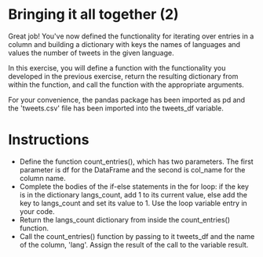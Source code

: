 # Bringing it all together (2)
Great job! You've now defined the functionality for iterating over entries in a column and building a dictionary with keys the names of languages and values the number of tweets in the given language.

In this exercise, you will define a function with the functionality you developed in the previous exercise, return the resulting dictionary from within the function, and call the function with the appropriate arguments.

For your convenience, the pandas package has been imported as pd and the 'tweets.csv' file has been imported into the tweets_df variable.

# Instructions
- Define the function count_entries(), which has two parameters. The first parameter is df for the DataFrame and the second is col_name for the column name.
- Complete the bodies of the if-else statements in the for loop: if the key is in the dictionary langs_count, add 1 to its current value, else add the key to langs_count and set its value to 1. Use the loop variable entry in your code.
- Return the langs_count dictionary from inside the count_entries() function.
- Call the count_entries() function by passing to it tweets_df and the name of the column, 'lang'. Assign the result of the call to the variable result.
